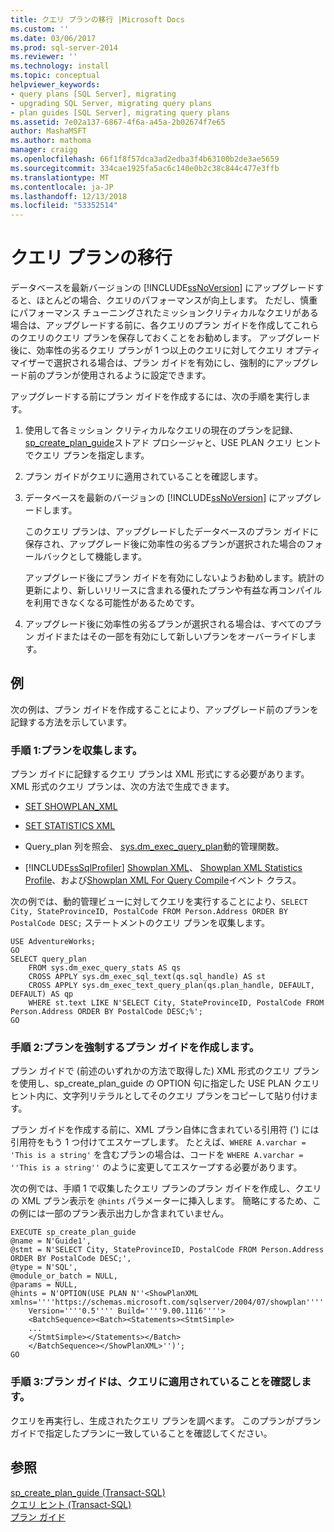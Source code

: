 ```yaml
---
title: クエリ プランの移行 |Microsoft Docs
ms.custom: ''
ms.date: 03/06/2017
ms.prod: sql-server-2014
ms.reviewer: ''
ms.technology: install
ms.topic: conceptual
helpviewer_keywords:
- query plans [SQL Server], migrating
- upgrading SQL Server, migrating query plans
- plan guides [SQL Server], migrating query plans
ms.assetid: 7e02a137-6867-4f6a-a45a-2b02674f7e65
author: MashaMSFT
ms.author: mathoma
manager: craigg
ms.openlocfilehash: 66f1f8f57dca3ad2edba3f4b63100b2de3ae5659
ms.sourcegitcommit: 334cae1925fa5ac6c140e0b2c38c844c477e3ffb
ms.translationtype: MT
ms.contentlocale: ja-JP
ms.lasthandoff: 12/13/2018
ms.locfileid: "53352514"
---
```

# <a name="migrate-query-plans"></a>クエリ プランの移行
  データベースを最新バージョンの [!INCLUDE[ssNoVersion](../../includes/ssnoversion-md.md)] にアップグレードすると、ほとんどの場合、クエリのパフォーマンスが向上します。 ただし、慎重にパフォーマンス チューニングされたミッションクリティカルなクエリがある場合は、アップグレードする前に、各クエリのプラン ガイドを作成してこれらのクエリのクエリ プランを保存しておくことをお勧めします。 アップグレード後に、効率性の劣るクエリ プランが 1 つ以上のクエリに対してクエリ オプティマイザーで選択される場合は、プラン ガイドを有効にし、強制的にアップグレード前のプランが使用されるように設定できます。  
  
 アップグレードする前にプラン ガイドを作成するには、次の手順を実行します。  
  
1.  使用して各ミッション クリティカルなクエリの現在のプランを記録、 [sp_create_plan_guide](/sql/relational-databases/system-stored-procedures/sp-create-plan-guide-transact-sql)ストアド プロシージャと、USE PLAN クエリ ヒントでクエリ プランを指定します。  
  
2.  プラン ガイドがクエリに適用されていることを確認します。  
  
3.  データベースを最新のバージョンの [!INCLUDE[ssNoVersion](../../includes/ssnoversion-md.md)] にアップグレードします。  
  
     このクエリ プランは、アップグレードしたデータベースのプラン ガイドに保存され、アップグレード後に効率性の劣るプランが選択された場合のフォールバックとして機能します。  
  
     アップグレード後にプラン ガイドを有効にしないようお勧めします。統計の更新により、新しいリリースに含まれる優れたプランや有益な再コンパイルを利用できなくなる可能性があるためです。  
  
4.  アップグレード後に効率性の劣るプランが選択される場合は、すべてのプラン ガイドまたはその一部を有効にして新しいプランをオーバーライドします。  
  
## <a name="example"></a>例  
 次の例は、プラン ガイドを作成することにより、アップグレード前のプランを記録する方法を示しています。  
  
### <a name="step-1-collect-the-plan"></a>手順 1:プランを収集します。  
 プラン ガイドに記録するクエリ プランは XML 形式にする必要があります。 XML 形式のクエリ プランは、次の方法で生成できます。  
  
-   [SET SHOWPLAN_XML](/sql/t-sql/statements/set-showplan-xml-transact-sql)  
  
-   [SET STATISTICS XML](/sql/t-sql/statements/set-statistics-xml-transact-sql)  
  
-   Query_plan 列を照会、 [sys.dm_exec_query_plan](/sql/relational-databases/system-dynamic-management-views/sys-dm-exec-query-plan-transact-sql)動的管理関数。  
  
-   [!INCLUDE[ssSqlProfiler](../../includes/sssqlprofiler-md.md)] [Showplan XML](../../relational-databases/event-classes/showplan-xml-event-class.md)、 [Showplan XML Statistics Profile](../../relational-databases/event-classes/showplan-xml-statistics-profile-event-class.md)、および[Showplan XML For Query Compile](../../relational-databases/event-classes/showplan-xml-for-query-compile-event-class.md)イベント クラス。  
  
 次の例では、動的管理ビューに対してクエリを実行することにより、`SELECT City, StateProvinceID, PostalCode FROM Person.Address ORDER BY PostalCode DESC;` ステートメントのクエリ プランを収集します。  
  
```  
USE AdventureWorks;  
GO  
SELECT query_plan  
    FROM sys.dm_exec_query_stats AS qs   
    CROSS APPLY sys.dm_exec_sql_text(qs.sql_handle) AS st  
    CROSS APPLY sys.dm_exec_text_query_plan(qs.plan_handle, DEFAULT, DEFAULT) AS qp  
    WHERE st.text LIKE N'SELECT City, StateProvinceID, PostalCode FROM Person.Address ORDER BY PostalCode DESC;%';  
GO  
```  
  
### <a name="step-2-create-the-plan-guide-to-force-the-plan"></a>手順 2:プランを強制するプラン ガイドを作成します。  
 プラン ガイドで (前述のいずれかの方法で取得した) XML 形式のクエリ プランを使用し、sp_create_plan_guide の OPTION 句に指定した USE PLAN クエリ ヒント内に、文字列リテラルとしてそのクエリ プランをコピーして貼り付けます。  
  
 プラン ガイドを作成する前に、XML プラン自体に含まれている引用符 (') には引用符をもう 1 つ付けてエスケープします。 たとえば、`WHERE A.varchar = 'This is a string'` を含むプランの場合は、コードを `WHERE A.varchar = ''This is a string''` のように変更してエスケープする必要があります。  
  
 次の例では、手順 1 で収集したクエリ プランのプラン ガイドを作成し、クエリの XML プラン表示を `@hints` パラメーターに挿入します。 簡略にするため、この例には一部のプラン表示出力しか含まれていません。  
  
```  
EXECUTE sp_create_plan_guide   
@name = N'Guide1',  
@stmt = N'SELECT City, StateProvinceID, PostalCode FROM Person.Address ORDER BY PostalCode DESC;',  
@type = N'SQL',  
@module_or_batch = NULL,  
@params = NULL,  
@hints = N'OPTION(USE PLAN N''<ShowPlanXML xmlns=''''https://schemas.microsoft.com/sqlserver/2004/07/showplan''''   
    Version=''''0.5'''' Build=''''9.00.1116''''>  
    <BatchSequence><Batch><Statements><StmtSimple>  
    ...  
    </StmtSimple></Statements></Batch>  
    </BatchSequence></ShowPlanXML>'')';  
GO  
```  
  
### <a name="step-3-verify-that-the-plan-guide-is-applied-to-the-query"></a>手順 3:プラン ガイドは、クエリに適用されていることを確認します。  
 クエリを再実行し、生成されたクエリ プランを調べます。 このプランがプラン ガイドで指定したプランに一致していることを確認してください。  
  
## <a name="see-also"></a>参照  
 [sp_create_plan_guide &#40;Transact-SQL&#41;](/sql/relational-databases/system-stored-procedures/sp-create-plan-guide-transact-sql)   
 [クエリ ヒント &#40;Transact-SQL&#41;](/sql/t-sql/queries/hints-transact-sql-query)   
 [プラン ガイド](../../relational-databases/performance/plan-guides.md)  
  
  
